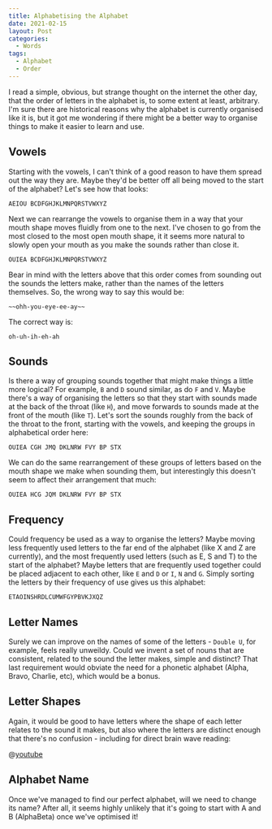 ```yaml
---
title: Alphabetising the Alphabet
date: 2021-02-15
layout: Post
categories:
  - Words
tags:
  - Alphabet
  - Order
---
```


I read a simple, obvious, but strange thought on the internet the other day, that the order of letters in the alphabet is, to some extent at least, arbitrary. I'm sure there are historical reasons why the alphabet is currently organised like it is, but it got me wondering if there might be a better way to organise things to make it easier to learn and use.

<!-- more -->

## Vowels

Starting with the vowels, I can't think of a good reason to have them spread out the way they are. Maybe they'd be better off all being moved to the start of the alphabet? Let's see how that looks:

`AEIOU BCDFGHJKLMNPQRSTVWXYZ`

Next we can rearrange the vowels to organise them in a way that your mouth shape moves fluidly from one to the next. I've chosen to go from the most closed to the most open mouth shape, it it seems more natural to slowly open your mouth as you make the sounds rather than close it.

`OUIEA BCDFGHJKLMNPQRSTVWXYZ`

Bear in mind with the letters above that this order comes from sounding out the sounds the letters make, rather than the names of the letters themselves. So, the wrong way to say this would be:

`~~ohh-you-eye-ee-ay~~`

The correct way is:

`oh-uh-ih-eh-ah`

## Sounds

Is there a way of grouping sounds together that might make things a little more logical? For example, `B` and `D` sound similar, as do `F` and `V`. Maybe there's a way of organising the letters so that they start with sounds made at the back of the throat (like `H`), and move forwards to sounds made at the front of the mouth (like `T`). Let's sort the sounds roughly from the back of the throat to the front, starting with the vowels, and keeping the groups in alphabetical order here:

`OUIEA CGH JMQ DKLNRW FVY BP STX`

We can do the same rearrangement of these groups of letters based on the mouth shape we make when sounding them, but interestingly this doesn't seem to affect their arrangement that much:

`OUIEA HCG JQM DKLNRW FVY BP STX`

## Frequency

Could frequency be used as a way to organise the letters? Maybe moving less frequently used letters to the far end of the alphabet (like X and Z are currently), and the most frequently used letters (such as E, S and T) to the start of the alphabet? Maybe letters that are frequently used together could be placed adjacent to each other, like `E` and `D` or `I`, `N` and `G`. Simply sorting the letters by their frequency of use gives us this alphabet:

`ETAOINSHRDLCUMWFGYPBVKJXQZ`

## Letter Names

Surely we can improve on the names of some of the letters - `Double U`, for example, feels really unweildy. Could we invent a set of nouns that are consistent, related to the sound the letter makes, simple and distinct? That last requirement would obviate the need for a phonetic alphabet (Alpha, Bravo, Charlie, etc), which would be a bonus.

## Letter Shapes

Again, it would be good to have letters where the shape of each letter relates to the sound it makes, but also where the letters are distinct enough that there's no confusion - including for direct brain wave reading:

@[youtube](https://youtu.be/IUg-t609byg)

## Alphabet Name

Once we've managed to find our perfect alphabet, will we need to change its name? After all, it seems highly unlikely that it's going to start with A and B (AlphaBeta) once we've optimised it!
